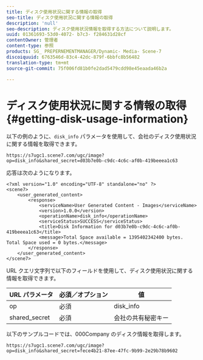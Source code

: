```yaml
---
title: ディスク使用状況に関する情報の取得
seo-title: ディスク使用状況に関する情報の取得
description: 'null'
seo-description: ディスク使用状況情報を取得する方法について説明します。
uuid: 01361693-53d0-4072- b7c3- f284631d28cf
contentOwner: 管理者
content-type: 参照
products: SG_ PREPERNEMENTMANAGER/Dynamic- Media- Scene-7
discoiquuid: 6763546d-83c4-42dc-879f-6bbfc8b56482
translation-type: tm+mt
source-git-commit: 75f006fd81b0fe2dad5479cdd98e45eaada46b2a

---
```



# ディスク使用状況に関する情報の取得 {#getting-disk-usage-information}

以下の例のように、`disk_info` パラメータを使用して、会社のディスク使用状況に関する情報を取得できます。

```as3
https://s7ugc1.scene7.com/ugc/image?op=disk_info&shared_secret=d03b7e0b-c9dc-4c6c-af0b-419beeea1c63
```

応答は次のようになります。

```as3
<?xml version="1.0" encoding="UTF-8" standalone="no" ?> 
<scene7> 
    <user_generated_content> 
        <response> 
            <serviceName>User Generated Content - Images</serviceName> 
            <version>1.0.0</version> 
            <operationName>disk_info</operationName> 
            <serviceStatus>SUCCESS</serviceStatus> 
            <title>Disk Information for d03b7e0b-c9dc-4c6c-af0b-419beeea1c63</title> 
            <message>Total Space available = 1395402342400 bytes. Total Space used = 0 bytes.</message> 
        </response> 
    </user_generated_content> 
</scene7>
```

URL クエリ文字列で以下のフィールドを使用して、ディスク使用状況に関する情報を取得できます。

| URL パラメータ | 必須／オプション | 値 |
|--- |--- |--- |
| op | 必須 | disk_info |
| shared_secret | 必須 | 会社の共有秘密キー |

以下のサンプルコードでは、000Company のディスク情報を取得します。

```as3
https://s7ugc1.scene7.com/ugc/image?op=disk_info&shared_secret=fece4b21-87ee-47fc-9b99-2e29b78b9602
```

